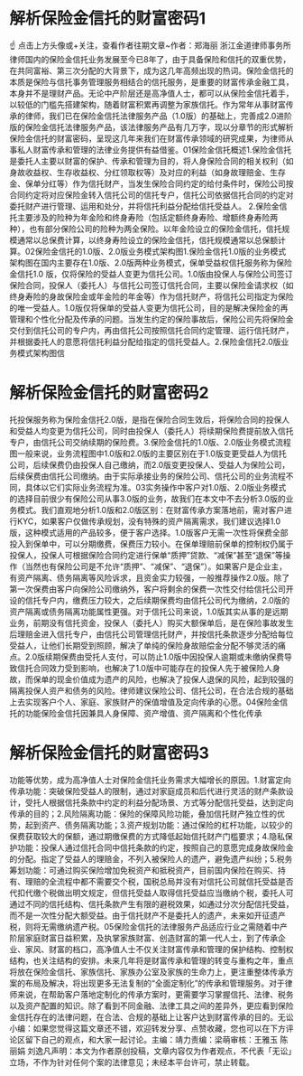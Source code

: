 # 解析保险金信托的财富密码1

☝ 点击上方头像或+关注，查看作者往期文章~作者：郑海丽 浙江金道律师事务所律师国内的保险金信托业务发展至今已8年了，由于具备保险和信托的双重优势，在共同富裕、第三次分配的大背景下，成为这几年高频出现的热词。保险金信托的本质是保险与信托事务管理服务相结合的信托服务，是重要的财富传承金融工具，本身并不是理财产品。无论中产阶层还是高净值人士，都可以从保险金信托着手，以较低的门槛先搭建架构，随着财富积累再调整为家族信托。作为常年从事财富传承的律师，我们已在保险金信托法律服务产品（1.0版）的基础上，完善成2.0进阶版的保险金信托法律服务产品，该法律服务产品有几万字，现以分章节的形式解析保险金信托的财富密码，呈现这几年来我们在财富传承领域的研究成果，为律师从事私人财富传承和管理的法律业务提供有益借鉴。01保险金信托概述1.保险金信托是委托人主要以财富的保护、传承和管理为目的，将人身保险合同的相关权利（如身故收益权、生存收益权、分红领取权等）及对应的利益（如身故理赔金、生存金、保单分红等）作为信托财产，当发生保险合同约定的给付条件时，保险公司按合同约定将对应保险金转入信托公司的信托专户，信托公司依据信托合同的约定对委托财产进行管理、运用和处分，并将信托利益分配给信托受益人。  2.保险金信托主要涉及的险种为年金险和终身寿险（包括定额终身寿险、增额终身寿险两种），也有部分保险公司的险种为两全保险。以年金险设立的保险金信托，信托规模通常以总保费计算，以终身寿险设立的保险金信托，信托规模通常以总保额计算。02保险金信托的1.0版、2.0版业务模式架构图1.保险金信托1.0版的业务模式架构图在国内主要存在1.0版、2.0版两种业务模式，保单受益权信托服务称为保险金信托1.0 版，仅将保险的受益人变更为信托公司。1.0版由投保人与保险公司签订保险合同，投保人（委托人）与信托公司签订信托合同，主要以保险金请求权（如终身寿险的身故保险金或年金险的年金等）作为信托财产，将信托公司指定为保险的唯一受益人。1.0版仅将保单的受益人变更为信托公司，目的是解决保险金的再管理和个性化分配及传承的问题。当发生约定的保险事故后，保险公司先将保险金交付到信托公司的专户内，再由信托公司按照信托合同约定管理、运行信托财产，并根据委托人的意愿将信托利益分配给指定的信托受益人。2.保险金信托2.0版业务模式架构图信

# 解析保险金信托的财富密码2

托投保服务称为保险金信托2.0版，是指在保险合同生效后，将保险合同的投保人和受益人均变更为信托公司，同时由投保人（委托人）将续期保险费提前放入信托专户，由信托公司交纳续期的保险费。3.保险金信托的1.0版、2.0版业务模式流程图一般来说，业务流程图中1.0版和2.0版的主要区别在于1.0版变更受益人为信托公司，后续保费仍由投保人自己缴纳，而2.0版变更投保人、受益人为保险公司，后续保费由信托公司缴纳。由于实际承接业务的保险公司、信托公司的业务流程不同，具体以它们实际业务流程为准。03实务操作中客户对1.0版、2.0版业务模式的选择目前很少有保险公司从事3.0版的业务，故我们在本文中不去分析3.0版的业务模式。我们直观地分析1.0版和2.0版区别：在财富传承方案落地前，需对客户进行KYC，如果客户仅做传承规划，没有特殊的资产隔离需求，我们建议选择1.0版，这种模式适用的产品较多，便于客户选择。1.0版客户无需一次性将保费全部投入到保单中，可以分期缴费，保费压力较小。在保单理赔前保单的控制权仍属于投保人，投保人可根据保险合同约定进行保单“质押”贷款、“减保”甚至“退保”等操作（当然也有保险公司是不允许“质押”、“减保”、“退保”）。如果客户是企业主，有资产隔离、债务隔离等风险诉求，且资金实力较强，一般推荐操作2.0版。除了第一次保费由客户向保险公司缴纳外，客户将剩余的保费一次性交付给信托公司开设的信托专户内，缴费压力较大，之后续期保费均由信托公司代为缴纳，2.0版的资产隔离或债务隔离功能属性更强。对于信托公司来说，1.0版其实从事的是远期业务，前期没有信托资金，投保人（委托人）购买大额保单后，是在保险事故发生后理赔金进入信托专户，由信托公司管理信托财产，并按信托条款逐步分配给每位受益人，让他们长期受到照顾，解决了单纯的保险身故赔偿金分配不够灵活的痛点。2.0版续期保费由受托人支付，可以防止1.0版中因投保人逾期或未缴纳保费导致信托合同效力受到影响，也解决了1.0版中可能存在的投保人先于被保险人身故，而保单的现金价值成为遗产的风险，也解决了投保人退保的风险，起到较强的隔离投保人资产和债务的风险。律师建议保险公司、信托公司，在合法合规的基础上去实现客户个人、家庭、家族财产的保值增值及定向传承的心愿。04保险金信托的功能保险金信托因兼具人身保障、资产增值、资产隔离和个性化传承

# 解析保险金信托的财富密码3

功能等优势，成为高净值人士对保险金信托业务需求大幅增长的原因。1.财富定向传承功能：突破保险受益人的限制，通过对家庭成员和后代进行灵活的财产条款设计，受托人根据信托条款中约定的利益分配场景、方式等分配信托受益，达到定向传承的目的；2.风险隔离功能：保险的保障风险功能，叠加信托财产独立性的优势，起到资产、债务隔离功能；3.资产规划功能：通过保险的杠杆功能，以较少的保费获取较大的保额，通过期缴保费的方式降低起始信托财产门槛要求；4.隐私保护功能：投保人通过信托合同中信托条款的约定，按照自己的意愿完成身故保险金的分配。指定了受益人的理赔金，不列入被保险人的遗产，避免遗产纠纷；5.税务筹划功能：可通过购买保险增加免税资产和抵税资产，目前国内保险在购买、持有、理赔的全流程中都不需要交个税，国税总局并没有对信托公司就信托受益是否代扣代缴个税做出明文规定，但信托受益人取得信托受益应当缴纳个税，委托人可通过不同的信托结构、信托条款产生有限的避税效果，如通过分次分配信托受益，而不是一次性分配大额受益。由于信托财产不是委托人的遗产，未来如开征遗产税，则将无需缴纳遗产税。05保险金信托的法律服务产品适应行业之需随着中产阶层家庭财富日益积累，及执掌家族财富、创造财富的第一代人士，到了传承企业、家风、财富的档口，高净值人士不仅关注财富传承和管理的保护结构、控制权结构，也关注结构的安排。未来几年将是财富传承和管理的转变与重构之年，重点将放在保险金信托、家族信托、家族办公室及家族的生命力上，更注重整体传承方案的布局及解决，将出现更多无法复制的“全面定制化”的传承和管理服务。对于律师来说，在帮助客户落地定制化的传承方案时，更需要学习掌握信托、法律、税务以及资产配置的知识。除了看到不同金融、法律工具之间的差异外，更应看到保险金信托存在的法律问题，在合法、合规的基础上让客户达到财富传承的目的。无讼小编：如果您觉得这篇文章还不错，欢迎转发分享、点赞收藏，您也可以在下方评论区留下自己的观点，和大家一起讨论。主编：靖力责编：梁萌审核：王雅玉 陈丽娟 刘逸凡声明：本文为作者原创投稿，文章内容仅为作者观点，不代表「无讼」立场，不作为针对任何个案的法律意见；未经本平台许可，禁止转载。

